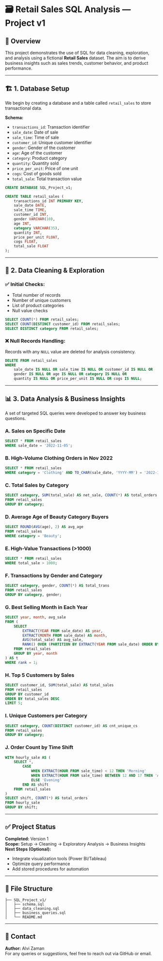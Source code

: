 
# 🗃️ Retail Sales SQL Analysis — Project v1

## 📌 Overview

This project demonstrates the use of SQL for data cleaning, exploration, and analysis using a fictional **Retail Sales** dataset. The aim is to derive business insights such as sales trends, customer behavior, and product performance.

---

## 🏗️ 1. Database Setup

We begin by creating a database and a table called `retail_sales` to store transactional data.

**Schema:**
- `transactions_id`: Transaction identifier
- `sale_date`: Date of sale
- `sale_time`: Time of sale
- `customer_id`: Unique customer identifier
- `gender`: Gender of the customer
- `age`: Age of the customer
- `category`: Product category
- `quantity`: Quantity sold
- `price_per_unit`: Price of one unit
- `cogs`: Cost of goods sold
- `total_sale`: Total transaction value

```sql
CREATE DATABASE SQL_Project_v1;

CREATE TABLE retail_sales (
    transactions_id INT PRIMARY KEY,
    sale_date DATE,
    sale_time TIME,
    customer_id INT,
    gender VARCHAR(10),
    age INT,
    category VARCHAR(35),
    quantity INT,
    price_per_unit FLOAT,
    cogs FLOAT,
    total_sale FLOAT
);
```

---

## 🧹 2. Data Cleaning & Exploration

### ✅ Initial Checks:
- Total number of records  
- Number of unique customers  
- List of product categories  
- Null value checks  

```sql
SELECT COUNT(*) FROM retail_sales;
SELECT COUNT(DISTINCT customer_id) FROM retail_sales;
SELECT DISTINCT category FROM retail_sales;
```

### ❌ Null Records Handling:
Records with any `NULL` value are deleted for analysis consistency.

```sql
DELETE FROM retail_sales
WHERE 
    sale_date IS NULL OR sale_time IS NULL OR customer_id IS NULL OR 
    gender IS NULL OR age IS NULL OR category IS NULL OR 
    quantity IS NULL OR price_per_unit IS NULL OR cogs IS NULL;
```

---

## 📊 3. Data Analysis & Business Insights

A set of targeted SQL queries were developed to answer key business questions.

### A. Sales on Specific Date
```sql
SELECT * FROM retail_sales
WHERE sale_date = '2022-11-05';
```

### B. High-Volume Clothing Orders in Nov 2022
```sql
SELECT * FROM retail_sales
WHERE category = 'Clothing' AND TO_CHAR(sale_date, 'YYYY-MM') = '2022-11' AND quantity >= 4;
```

### C. Total Sales by Category
```sql
SELECT category, SUM(total_sale) AS net_sale, COUNT(*) AS total_orders
FROM retail_sales
GROUP BY category;
```

### D. Average Age of Beauty Category Buyers
```sql
SELECT ROUND(AVG(age), 2) AS avg_age
FROM retail_sales
WHERE category = 'Beauty';
```

### E. High-Value Transactions (>1000)
```sql
SELECT * FROM retail_sales
WHERE total_sale > 1000;
```

### F. Transactions by Gender and Category
```sql
SELECT category, gender, COUNT(*) AS total_trans
FROM retail_sales
GROUP BY category, gender;
```

### G. Best Selling Month in Each Year
```sql
SELECT year, month, avg_sale
FROM (
    SELECT 
        EXTRACT(YEAR FROM sale_date) AS year,
        EXTRACT(MONTH FROM sale_date) AS month,
        AVG(total_sale) AS avg_sale,
        RANK() OVER (PARTITION BY EXTRACT(YEAR FROM sale_date) ORDER BY AVG(total_sale) DESC) AS rank
    FROM retail_sales
    GROUP BY year, month
) AS t
WHERE rank = 1;
```

### H. Top 5 Customers by Sales
```sql
SELECT customer_id, SUM(total_sale) AS total_sales
FROM retail_sales
GROUP BY customer_id
ORDER BY total_sales DESC
LIMIT 5;
```

### I. Unique Customers per Category
```sql
SELECT category, COUNT(DISTINCT customer_id) AS cnt_unique_cs
FROM retail_sales
GROUP BY category;
```

### J. Order Count by Time Shift
```sql
WITH hourly_sale AS (
    SELECT *,
        CASE 
            WHEN EXTRACT(HOUR FROM sale_time) < 12 THEN 'Morning'
            WHEN EXTRACT(HOUR FROM sale_time) BETWEEN 12 AND 17 THEN 'Afternoon'
            ELSE 'Evening'
        END AS shift
    FROM retail_sales
)
SELECT shift, COUNT(*) AS total_orders
FROM hourly_sale
GROUP BY shift;
```

---

## ✅ Project Status

**Completed:** Version 1  
**Scope:** Setup → Cleaning → Exploratory Analysis → Business Insights  
**Next Steps (Optional):**
- Integrate visualization tools (Power BI/Tableau)
- Optimize query performance
- Add stored procedures for automation

---

## 📁 File Structure

```
├── SQL_Project_v1/
│   ├── schema.sql
│   ├── data_cleaning.sql
│   ├── business_queries.sql
│   └── README.md
```

---

## 📧 Contact

**Author:** Alvi Zaman  
For any queries or suggestions, feel free to reach out via GitHub or email.
